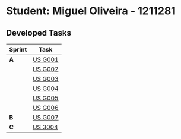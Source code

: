 # Student: Miguel Oliveira - 1211281

## Developed Tasks

| Sprint | Task                            |
|--------|---------------------------------|
| **A**  | [US G001](../us_g001/readme.md) |
|        | [US G002](../example/us_g002/readme.md) |
|        | [US G003](../us_g003/readme.md) |
|        | [US G004](../us_g004/readme.md) |
|        | [US G005](../us_g005/readme.md) |
|        | [US G006](../us_g006/readme.md) |
| **B**  | [US G007](../us_g007/readme.md) |
| **C**  | [US 3004](../example/us_3004/readme.md) |
